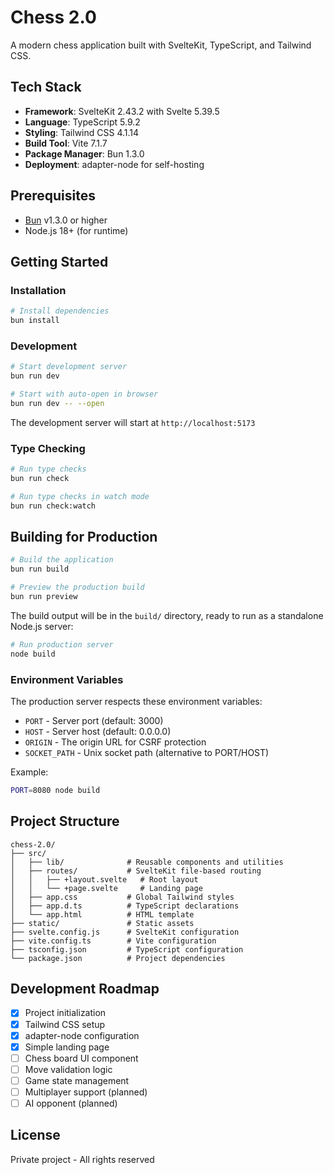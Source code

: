 # Chess 2.0

A modern chess application built with SvelteKit, TypeScript, and Tailwind CSS.

## Tech Stack

- **Framework**: SvelteKit 2.43.2 with Svelte 5.39.5
- **Language**: TypeScript 5.9.2
- **Styling**: Tailwind CSS 4.1.14
- **Build Tool**: Vite 7.1.7
- **Package Manager**: Bun 1.3.0
- **Deployment**: adapter-node for self-hosting

## Prerequisites

- [Bun](https://bun.sh/) v1.3.0 or higher
- Node.js 18+ (for runtime)

## Getting Started

### Installation

```bash
# Install dependencies
bun install
```

### Development

```bash
# Start development server
bun run dev

# Start with auto-open in browser
bun run dev -- --open
```

The development server will start at `http://localhost:5173`

### Type Checking

```bash
# Run type checks
bun run check

# Run type checks in watch mode
bun run check:watch
```

## Building for Production

```bash
# Build the application
bun run build

# Preview the production build
bun run preview
```

The build output will be in the `build/` directory, ready to run as a standalone Node.js server:

```bash
# Run production server
node build
```

### Environment Variables

The production server respects these environment variables:

- `PORT` - Server port (default: 3000)
- `HOST` - Server host (default: 0.0.0.0)
- `ORIGIN` - The origin URL for CSRF protection
- `SOCKET_PATH` - Unix socket path (alternative to PORT/HOST)

Example:

```bash
PORT=8080 node build
```

## Project Structure

```
chess-2.0/
├── src/
│   ├── lib/              # Reusable components and utilities
│   ├── routes/           # SvelteKit file-based routing
│   │   ├── +layout.svelte   # Root layout
│   │   └── +page.svelte     # Landing page
│   ├── app.css           # Global Tailwind styles
│   ├── app.d.ts          # TypeScript declarations
│   └── app.html          # HTML template
├── static/               # Static assets
├── svelte.config.js      # SvelteKit configuration
├── vite.config.ts        # Vite configuration
├── tsconfig.json         # TypeScript configuration
└── package.json          # Project dependencies
```

## Development Roadmap

- [x] Project initialization
- [x] Tailwind CSS setup
- [x] adapter-node configuration
- [x] Simple landing page
- [ ] Chess board UI component
- [ ] Move validation logic
- [ ] Game state management
- [ ] Multiplayer support (planned)
- [ ] AI opponent (planned)

## License

Private project - All rights reserved
